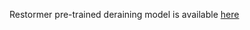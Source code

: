 Restormer pre-trained  deraining model is available [here](https://drive.google.com/file/d/1Pd4T61lfKz8qgL5opJPrl5Z8deQoUTxi/view?usp=sharing)